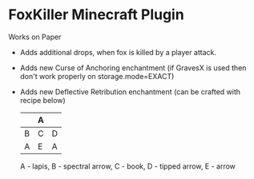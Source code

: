 # FoxKiller Minecraft Plugin

Works on Paper

- Adds additional drops, when fox is killed by a player attack.
- Adds new Curse of Anchoring enchantment (if GravesX is used then don't work properly on storage.mode=EXACT)
- Adds new Deflective Retribution enchantment (can be crafted with recipe below)

  |   | A |   |
  |---|---|---|
  | B | C | D |
  | A | E | A |

  A - lapis, B - spectral arrow, C - book, D - tipped arrow, E - arrow
